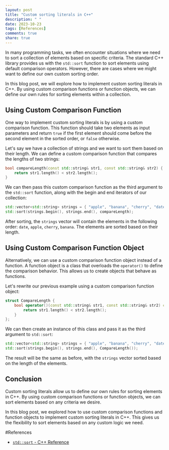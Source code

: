 ```yaml
---
layout: post
title: "Custom sorting literals in C++"
description: " "
date: 2023-10-23
tags: [References]
comments: true
share: true
---
```


In many programming tasks, we often encounter situations where we need to sort a collection of elements based on specific criteria. The standard C++ library provides us with the `std::sort` function to sort elements using default comparison operators. However, there are cases where we might want to define our own custom sorting order.

In this blog post, we will explore how to implement custom sorting literals in C++. By using custom comparison functions or function objects, we can define our own rules for sorting elements within a collection.

## Using Custom Comparison Function

One way to implement custom sorting literals is by using a custom comparison function. This function should take two elements as input parameters and return `true` if the first element should come before the second element in the sorted order, or `false` otherwise.

Let's say we have a collection of strings and we want to sort them based on their length. We can define a custom comparison function that compares the lengths of two strings:

```cpp
bool compareLength(const std::string& str1, const std::string& str2) {
    return str1.length() < str2.length();
}
```

We can then pass this custom comparison function as the third argument to the `std::sort` function, along with the begin and end iterators of our collection:

```cpp
std::vector<std::string> strings = { "apple", "banana", "cherry", "date" };
std::sort(strings.begin(), strings.end(), compareLength);
```

After sorting, the `strings` vector will contain the elements in the following order: `date`, `apple`, `cherry`, `banana`. The elements are sorted based on their length.

## Using Custom Comparison Function Object

Alternatively, we can use a custom comparison function object instead of a function. A function object is a class that overloads the `operator()` to define the comparison behavior. This allows us to create objects that behave as functions.

Let's rewrite our previous example using a custom comparison function object:

```cpp
struct CompareLength {
    bool operator()(const std::string& str1, const std::string& str2) const {
        return str1.length() < str2.length();
    }
};
```

We can then create an instance of this class and pass it as the third argument to `std::sort`:

```cpp
std::vector<std::string> strings = { "apple", "banana", "cherry", "date" };
std::sort(strings.begin(), strings.end(), CompareLength());
```

The result will be the same as before, with the `strings` vector sorted based on the length of the elements.

## Conclusion

Custom sorting literals allow us to define our own rules for sorting elements in C++. By using custom comparison functions or function objects, we can sort elements based on any criteria we desire.

In this blog post, we explored how to use custom comparison functions and function objects to implement custom sorting literals in C++. This gives us the flexibility to sort elements based on any custom logic we need.

#References
- [`std::sort` - C++ Reference](https://en.cppreference.com/w/cpp/algorithm/sort)